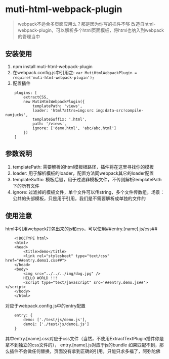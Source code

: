 # muti-html-webpack-plugin
> webpack不适合多页面应用么？那是因为你写的插件不够
> 改造自html-webpack-plugin，可以解析多个html页面模板，将html也纳入到webpack的管理当中

## 安装使用
1. npm install muti-html-webpack-plugin
2. 在webpack.config.js中引用之:
`var MutiHtmlWebpackPlugin = require('muti-html-webpack-plugin');`
3. 配置插件
```
    plugins: [
        extractCSS,
        new MutiHtmlWebpackPlugin({
            templatePath: 'views',
            loader: 'html?attrs=img:src img:data-src!compile-nunjucks',
            templateSuffix: '.html',
            path: '/views',
            ignore: ['demo.html', 'abc/abc.html']
        })
    ]
```

## 参数说明
1. templatePath: 需要解析的html模板根路径，插件将在这里寻找你的模板
2. loader: 用于解析模板的loader，配置方法同webpack其它的loader配置
3. templateSuffix: 模板后缀，用于过滤非模板文件，不传则解析templatePath下的所有文件
4. ignore: 过滤掉的模板文件，单个文件可以传string，多个文件传数组。场景：公共的头部模板，只是用于引用，我们是不需要解析成单独的文件的

## 使用注意
html中引用webpack打包出来的js和css，可以使用##entry.[name].js/css##
```
    <!DOCTYPE html>
    <html>
    <head>
        <title>demo</title>
        <link rel="stylesheet" type="text/css" href="##entry.demo1.css##">
    </head>
    <body>
        <img src="../../../img/dog.jpg" />
        HELLO WORLD !!!
        <script type="text/javascript" src='##entry.demo.js##'></script>
    </body>
    </html>
```
对应于webpack.config.js中的entry配置
```
    entry: {
        demo: ['./test/js/demo.js'],
        demo1: ['./test/js/demo1.js']
    }
```
其中entry.[name].css对应于css文件（当然，不使用ExtractTextPlugin插件你是拿不到独立的css文件的），
entry.[name].js对应于js的bundle
如果匹配不到，那么插件不会做任何替换，页面没有拿到正确的引用，只能只求多福了，阿弥陀佛




